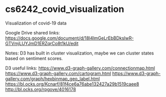 # cs6242_covid_visualization
Visualization of covid-19 data 


Google Drive shared links:
https://docs.google.com/document/d/18l4lmGeLrEbBDkslwR-GTVmjLUYJmD1ERZqrCo8t1kU/edit


Notes:
D3 has built in cluster visualization, maybe we can cluster states based on sentiment scores.


D3 useful links:
https://www.d3-graph-gallery.com/connectionmap.html
https://www.d3-graph-gallery.com/cartogram.html
https://www.d3-graph-gallery.com/graph/hexbinmap_geo_label.html
https://bl.ocks.org/Kcnarf/81f4ce6a76abe132427a29b1519caee8
http://bl.ocks.org/rpgove/4016178

